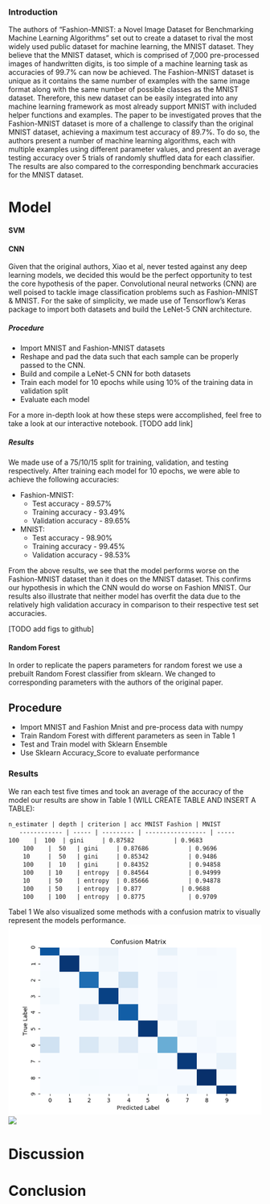 ### Introduction
 
The authors of “Fashion-MNIST: a Novel Image Dataset for Benchmarking Machine Learning Algorithms” set out to create a dataset to rival the most widely used public dataset for machine learning, the MNIST dataset. They believe that the MNIST dataset, which is comprised of 7,000 pre-processed images of handwritten digits, is too simple of a machine learning task as accuracies of 99.7% can now be achieved. The Fashion-MNIST dataset is unique as it contains the same number of examples with the same image format along with the same number of possible classes as the MNIST dataset. Therefore, this new dataset can be easily integrated into any machine learning framework as most already support MNIST with included helper functions and examples. The paper to be investigated proves that the Fashion-MNIST dataset is more of a challenge to classify than the original MNIST dataset, achieving a maximum test accuracy of 89.7%. To do so, the authors present a number of machine learning algorithms, each with multiple examples using different parameter values, and present an average testing accuracy over 5 trials of randomly shuffled data for each classifier. The results are also compared to the corresponding benchmark accuracies for the MNIST dataset.
 
 
 
# Model
 
#### SVM
#### CNN
Given that the original authors, Xiao et al, never tested against any deep learning models, we decided this would be the perfect opportunity to test the core hypothesis of the paper. Convolutional neural networks (CNN) are well poised to tackle image classification problems such as Fashion-MNIST & MNIST. For the sake of simplicity, we made use of Tensorflow’s Keras package to import both datasets and build the LeNet-5 CNN architecture.
 
##### Procedure 
* Import MNIST and Fashion-MNIST datasets
* Reshape and pad the data such that each sample can be properly passed to the CNN. 
* Build and compile a LeNet-5 CNN for both datasets
* Train each model for 10 epochs while using 10% of the training data in validation split
* Evaluate each model
 
For a more in-depth look at how these steps were accomplished, feel free to take a look at our interactive notebook. [TODO add link] 
 
##### Results
We made use of a 75/10/15 split for training, validation, and testing respectively.  After training each model for 10 epochs, we were able to achieve the following accuracies:
 
* Fashion-MNIST: 
  * Test accuracy - 89.57%
  * Training accuracy - 93.49%
  * Validation accuracy - 89.65%
* MNIST:
  * Test accuracy - 98.90%
  * Training accuracy - 99.45%
  * Validation accuracy - 98.53%
 
From the above results, we see that the model performs worse on the Fashion-MNIST dataset than it does on the MNIST dataset. This confirms our hypothesis in which the CNN would do worse on Fashion MNIST. Our results also illustrate that neither model has overfit the data due to the relatively high validation accuracy in comparison to their respective test set accuracies. 
 
[TODO add figs to github]


#### Random Forest
In order to replicate the papers parameters for random forest we use a prebuilt Random Forest classifier from sklearn. We changed to corresponding parameters with the authors of the original paper.
 
## Procedure
* Import MNIST and Fashion Mnist and pre-process data with numpy
* Train Random Forest with different parameters as seen in Table 1
* Test and Train model with Sklearn Ensemble
* Use Sklearn Accuracy_Score to evaluate performance
 
### Results
 We ran each test five times and took an average of the accuracy of the model our results are show in Table 1 (WILL CREATE TABLE AND INSERT A TABLE):
 
	n_estimater | depth | criterion | acc MNIST Fashion | MNIST
       ------------ | ----- | --------- | ----------------- | -----
	100    |  100  | gini     | 0.87582           | 0.9683
        100    |  50   | gini     | 0.87686           | 0.9696
        10     |  50   | gini     | 0.85342           | 0.9486
        100    |  10   | gini     | 0.84352           | 0.94858
        100    | 10    | entropy  | 0.84564           | 0.94999
        10     | 50    | entropy  | 0.85666           | 0.94878
        100    | 50    | entropy  | 0.877           | 0.9688
        100    | 100   | entropy  | 0.8775            | 0.9709
Tabel 1
We also visualized some methods with a confusion matrix to visually represent the models performance.
![](./fig/gini_100_10_VAR.png)
![](./mnist_gini_100_10_VAR.png) 
 
 
# Discussion
 
# Conclusion


